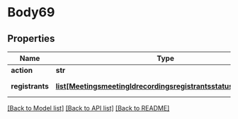 # Body69

## Properties
Name | Type | Description | Notes
------------ | ------------- | ------------- | -------------
**action** | **str** |  | 
**registrants** | [**list[MeetingsmeetingIdrecordingsregistrantsstatusRegistrants]**](MeetingsmeetingIdrecordingsregistrantsstatusRegistrants.md) | List of registrants | [optional] 

[[Back to Model list]](../README.md#documentation-for-models) [[Back to API list]](../README.md#documentation-for-api-endpoints) [[Back to README]](../README.md)

